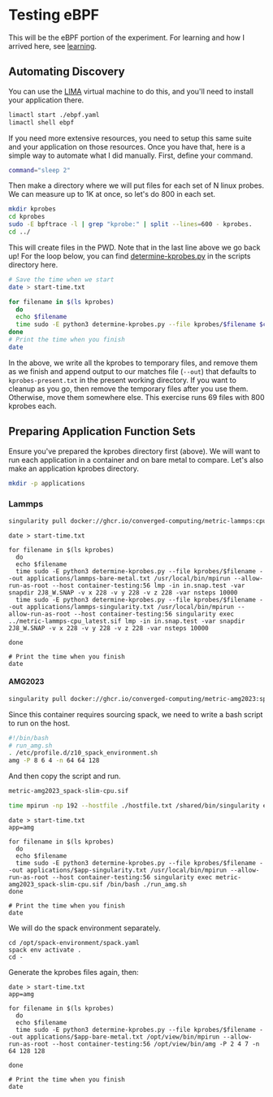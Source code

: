 # Testing eBPF

This will be the eBPF portion of the experiment. For learning and how I arrived here, see [learning](learning).

## Automating Discovery

You can use the [LIMA](https://github.com/lima-vm/lima) virtual machine to do this, and you'll need to install your application there. 

```bash
limactl start ./ebpf.yaml
limactl shell ebpf
```

If you need more extensive resources, you need to setup this same suite and your application on those resources. Once you have that, here is a simple way to automate what I did manually. First, define your command.

```bash
command="sleep 2"
```

Then make a directory where we will put files for each set of N linux probes. We can measure up to 1K at once, so let's do 800 in each set.

```bash
mkdir kprobes
cd kprobes
sudo -E bpftrace -l | grep "kprobe:" | split --lines=600 - kprobes.
cd ../
```

This will create files in the PWD. Note that in the last line above we go back up! For the loop below, you can find [determine-kprobes.py](scripts/determine-kprobes.py) in the scripts directory here.

```bash
# Save the time when we start
date > start-time.txt

for filename in $(ls kprobes)
  do
  echo $filename
  time sudo -E python3 determine-kprobes.py --file kprobes/$filename $command
done
# Print the time when you finish
date

```

In the above, we write all the kprobes to temporary files, and remove them as we finish and append output to our matches file (`--out`) that defaults to `kprobes-present.txt` in the present working directory. If you want to cleanup as you go, then remove the temporary files after you use them. Otherwise, move them somewhere else. This exercise runs 69 files with 800 kprobes each.

## Preparing Application Function Sets

Ensure you've prepared the kprobes directory first (above).
We will want to run each application in a container and on bare metal to compare. 
Let's also make an application kprobes directory.

```bash
mkdir -p applications
```

### Lammps

```bash
singularity pull docker://ghcr.io/converged-computing/metric-lammps:cpu
```

```console
date > start-time.txt

for filename in $(ls kprobes)
  do
  echo $filename
  time sudo -E python3 determine-kprobes.py --file kprobes/$filename --out applications/lammps-bare-metal.txt /usr/local/bin/mpirun --allow-run-as-root --host container-testing:56 lmp -in in.snap.test -var snapdir 2J8_W.SNAP -v x 228 -v y 228 -v z 228 -var nsteps 10000
  time sudo -E python3 determine-kprobes.py --file kprobes/$filename --out applications/lammps-singularity.txt /usr/local/bin/mpirun --allow-run-as-root --host container-testing:56 singularity exec ../metric-lammps-cpu_latest.sif lmp -in in.snap.test -var snapdir 2J8_W.SNAP -v x 228 -v y 228 -v z 228 -var nsteps 10000

done

# Print the time when you finish
date
```

#### AMG2023

```bash
singularity pull docker://ghcr.io/converged-computing/metric-amg2023:spack-slim-cpu
```

Since this container requires sourcing spack, we need to write a bash script to run on the host.

```bash
#!/bin/bash
# run_amg.sh
. /etc/profile.d/z10_spack_environment.sh
amg -P 8 6 4 -n 64 64 128
```
And then copy the script and run.

```bash
metric-amg2023_spack-slim-cpu.sif

time mpirun -np 192 --hostfile ./hostfile.txt /shared/bin/singularity exec /shared/containers/metric-amg2023_spack-slim-cpu.sif /bin/bash ./run_amg.sh
```


```console
date > start-time.txt
app=amg

for filename in $(ls kprobes)
  do
  echo $filename
  time sudo -E python3 determine-kprobes.py --file kprobes/$filename --out applications/$app-singularity.txt /usr/local/bin/mpirun --allow-run-as-root --host container-testing:56 singularity exec metric-amg2023_spack-slim-cpu.sif /bin/bash ./run_amg.sh
done

# Print the time when you finish
date
```

We will do the spack environment separately.

```
cd /opt/spack-environment/spack.yaml
spack env activate .
cd -
```

Generate the kprobes files again, then:


```console
date > start-time.txt
app=amg

for filename in $(ls kprobes)
  do
  echo $filename
  time sudo -E python3 determine-kprobes.py --file kprobes/$filename --out applications/$app-bare-metal.txt /opt/view/bin/mpirun --allow-run-as-root --host container-testing:56 /opt/view/bin/amg -P 2 4 7 -n 64 128 128

done

# Print the time when you finish
date
```

